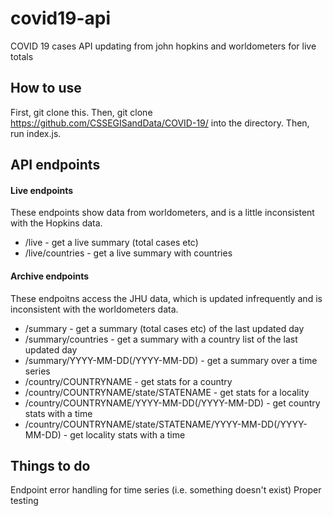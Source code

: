 # covid19-api
COVID 19 cases API updating from john hopkins and worldometers for live totals

## How to use

First, git clone this. Then, git clone https://github.com/CSSEGISandData/COVID-19/ into the directory. Then, run index.js.

## API endpoints

#### Live endpoints

These endpoints show data from worldometers, and is a little inconsistent with the Hopkins data.

- /live - get a live summary (total cases etc)
- /live/countries - get a live summary with countries

#### Archive endpoints

These endpoitns access the JHU data, which is updated infrequently and is inconsistent with the worldometers data.

- /summary - get a summary (total cases etc) of the last updated day
- /summary/countries - get a summary with a country list of the last updated day
- /summary/YYYY-MM-DD(/YYYY-MM-DD) - get a summary over a time series
- /country/COUNTRYNAME - get stats for a country
- /country/COUNTRYNAME/state/STATENAME - get stats for a locality
- /country/COUNTRYNAME/YYYY-MM-DD(/YYYY-MM-DD) - get country stats with a time
- /country/COUNTRYNAME/state/STATENAME/YYYY-MM-DD(/YYYY-MM-DD) - get locality stats with a time

## Things to do
Endpoint error handling for time series (i.e. something doesn't exist)
Proper testing
